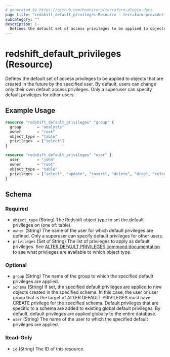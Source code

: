 ```yaml
---
# generated by https://github.com/hashicorp/terraform-plugin-docs
page_title: "redshift_default_privileges Resource - terraform-provider-redshift"
subcategory: ""
description: |-
  Defines the default set of access privileges to be applied to objects that are created in the future by the specified user. By default, users can change only their own default access privileges. Only a superuser can specify default privileges for other users.
---
```


# redshift_default_privileges (Resource)

Defines the default set of access privileges to be applied to objects that are created in the future by the specified user. By default, users can change only their own default access privileges. Only a superuser can specify default privileges for other users.

## Example Usage

```terraform
resource "redshift_default_privileges" "group" {
  group       = "analysts"
  owner       = "root"
  object_type = "table"
  privileges  = ["select"]
}

resource "redshift_default_privileges" "user" {
  user        = "john"
  owner       = "root"
  object_type = "table"
  privileges  = ["select", "update", "insert", "delete", "drop", "references"]
}
```

<!-- schema generated by tfplugindocs -->
## Schema

### Required

- `object_type` (String) The Redshift object type to set the default privileges on (one of: table).
- `owner` (String) The name of the user for which default privileges are defined. Only a superuser can specify default privileges for other users.
- `privileges` (Set of String) The list of privileges to apply as default privileges. See [ALTER DEFAULT PRIVILEGES command documentation](https://docs.aws.amazon.com/redshift/latest/dg/r_ALTER_DEFAULT_PRIVILEGES.html) to see what privileges are available to which object type.

### Optional

- `group` (String) The name of the  group to which the specified default privileges are applied.
- `schema` (String) If set, the specified default privileges are applied to new objects created in the specified schema. In this case, the user or user group that is the target of ALTER DEFAULT PRIVILEGES must have CREATE privilege for the specified schema. Default privileges that are specific to a schema are added to existing global default privileges. By default, default privileges are applied globally to the entire database.
- `user` (String) The name of the user to which the specified default privileges are applied.

### Read-Only

- `id` (String) The ID of this resource.
